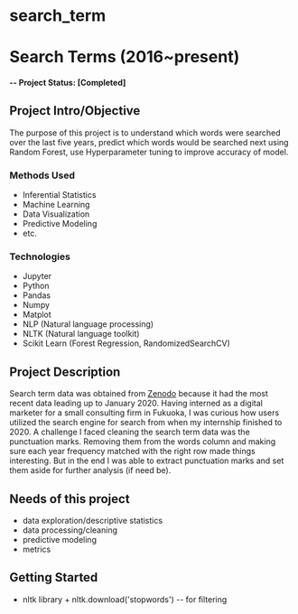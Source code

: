 # search_term

# Search Terms (2016~present)


#### -- Project Status: [Completed]


## Project Intro/Objective
The purpose of this project is to understand which words were searched over the last five years, predict which words would be searched next using Random Forest, use Hyperparameter tuning to improve accuracy of model.


### Methods Used
* Inferential Statistics
* Machine Learning
* Data Visualization
* Predictive Modeling
* etc.


### Technologies
* Jupyter
* Python
* Pandas
* Numpy
* Matplot
* NLP (Natural language processing)
* NLTK (Natural language toolkit)
* Scikit Learn (Forest Regression, RandomizedSearchCV)


## Project Description
Search term data was obtained from [Zenodo](https://zenodo.org/record/3715353#.YNwCnWQzbzc) because it had the most recent data leading up to January 2020. Having interned as a digital marketer for a small consulting firm in Fukuoka, I was curious how users utilized the search engine for search from when my internship finished to 2020.
A challenge I faced cleaning the search term data was the punctuation marks. Removing them from the words column and making sure each year frequency matched with the right row made things interesting. But in the end I was able to extract punctuation marks and set them aside for further analysis (if need be).


## Needs of this project
- data exploration/descriptive statistics
- data processing/cleaning
- predictive modeling
- metrics


## Getting Started
- nltk library + nltk.download('stopwords') -- for filtering
